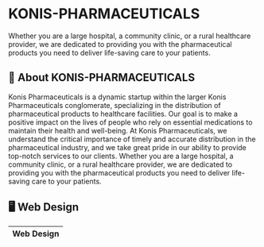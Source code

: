 # KONIS-PHARMACEUTICALS
Whether you are a large hospital, a community clinic, or a rural healthcare provider, we are dedicated to providing you with the pharmaceutical products you need to deliver life-saving care to your patients.
## 📱 About KONIS-PHARMACEUTICALS
Konis Pharmaceuticals is a dynamic startup within the larger Konis Pharmaceuticals conglomerate, specializing in the distribution of pharmaceutical products to healthcare facilities. Our goal is to make a positive impact on the lives of people who rely on essential medications to maintain their health and well-being. At Konis Pharmaceuticals, we understand the critical importance of timely and accurate distribution in the pharmaceutical industry, and we take great pride in our ability to provide top-notch services to our clients. Whether you are a large hospital, a community clinic, or a rural healthcare provider, we are dedicated to providing you with the pharmaceutical products you need to deliver life-saving care to your patients.
## 🖥️ Web Design



Web Design               |    
:-------------------------:|
